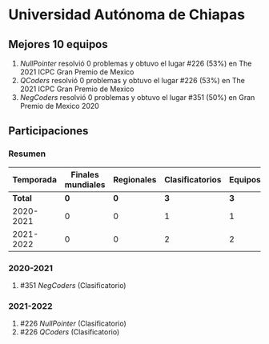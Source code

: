 ---
---

# Universidad Autónoma de Chiapas

## Mejores 10 equipos

1. _NullPointer_ resolvió 0 problemas y obtuvo el lugar #226 (53%) en The 2021 ICPC Gran Premio de Mexico
1. _QCoders_ resolvió 0 problemas y obtuvo el lugar #226 (53%) en The 2021 ICPC Gran Premio de Mexico
1. _NegCoders_ resolvió 0 problemas y obtuvo el lugar #351 (50%) en Gran Premio de Mexico 2020

## Participaciones

### Resumen

| Temporada | Finales mundiales | Regionales | Clasificatorios | Equipos |
| --- | --- | --- | --- | --- |
| **Total** | **0** | **0** | **3** | **3** |
| 2020-2021 | 0 | 0 | 1 | 1 |
| 2021-2022 | 0 | 0 | 2 | 2 |

### 2020-2021

1. #351 _NegCoders_ (Clasificatorio)

### 2021-2022

1. #226 _NullPointer_ (Clasificatorio)
1. #226 _QCoders_ (Clasificatorio)



